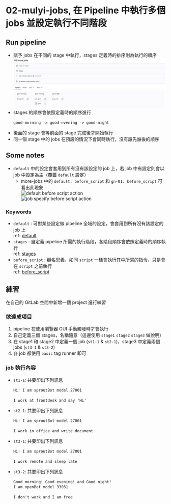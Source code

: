 # 02-mulyi-jobs, 在 Pipeline 中執行多個 jobs 並設定執行不同階段

## Run pipeline

- 賦予 jobs 在不同的 stage 中執行，stages 定義時的排序則為執行的順序 <br>
  ![pipeline stages overview](../src/img/img1.png)
- stages 的順序會依照定義時的順序進行
  ```
  good-morning -> good-evening -> good-night
  ```
- 後面的 stage 會等前面的 stage 完成後才開始執行
- 同一個 stage 中的 jobs 在預設的情況下會同時執行，沒有誰先誰後的順序 <br>
  
## Some notes
- `default` 中的設定會套用到所有沒有該設定的 job 上，若 job 中有設定則會以 job 中設定為主（覆蓋 `default` 設定）
  - more-jobs 中的 `default: before_script` 和 `gn-01: before_script` 可看出此現象 <br>
  ![default before script action](images/default-before-script.png) <br>
  ![job specify before script action](images/job-before-script.png)

### Keywords
- `default` : 可對某些設定做 pipeline 全域的設定，會套用到所有沒有該設定的 job 上 <br>
  ref: [default](https://docs.gitlab.com/ee/ci/yaml/#default) 
- `stages` : 自定義 pipeline 所需的執行階段，各階段順序會依照定義時的順序執行 <br>
  ref: [stages](https://docs.gitlab.com/ee/ci/yaml/#stages)
- `before_script` : 顧名思義，如同 `script` 一樣會執行其中所寫的指令，只是會在 `script` 之前執行 <br>
  ref: [before_script](https://docs.gitlab.com/ee/ci/yaml/#before_script)


## 練習
在自己的 GitLab 空間中新增一個 project 進行練習

### 欲達成項目
1. pipeline 在使用瀏覽器 GUI 手動觸發時才會執行
1. 自己定義三個 stages，名稱隨意（這邊使用 `stage1` `stage2` `stage3` 做說明）
1. 在 stage1 和 stage2 中定義一個 job (`st1-1` & `st2-1`)，stage3 中定義兩個 jobs (`st3-1` & `st3-2`)
1. 各 job 都使用 `basic` tag runner 即可

### job 執行內容
- `st1-1`: 共要印出下列訊息
  ```
  Hi! I am sproutBot model 27001

  I work at frontdesk and say 'Hi' 
  ```
- `st2-1`: 共要印出下列訊息
  ```
  Hi! I am sproutBot model 27001

  I work in office and write document 
  ```
- `st3-1`: 共要印出下列訊息
  ```
  Hi! I am sproutBot model 27001

  I work remote and sleep late 
  ```
- `st3-2`: 共要印出下列訊息
  ```
  Good morning! Good evening! and Good night!
  I am openBot model 33031 

  I don't work and I am free
  ```
